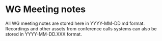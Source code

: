 # WG Meeting notes

All WG meeting notes are stored here in YYYY-MM-DD.md format. Recordings and other assets from conference calls systems can also be stored in YYYY-MM-DD.XXX format.
